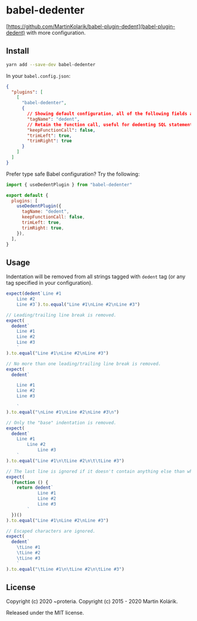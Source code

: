 # babel-dedenter

[https://github.com/MartinKolarik/babel-plugin-dedent](babel-plugin-dedent) with more configuration.

## Install

```sh
yarn add --save-dev babel-dedenter
```

In your `babel.config.json`:

```json
{
  "plugins": [
    [
      "babel-dedenter",
      {
        // Showing default configuration, all of the following fields are optional
        "tagName": "dedent",
        // Retain the function call, useful for dedenting SQL statements and `chalk` strings.
        "keepFunctionCall": false,
        "trimLeft": true,
        "trimRight": true
      }
    ]
  ]
}
```

Prefer type safe Babel configuration? Try the following:

```js
import { useDedentPlugin } from "babel-dedenter"

export default {
  plugins: [
    useDedentPlugin({
      tagName: "dedent",
      keepFunctionCall: false,
      trimLeft: true,
      trimRight: true,
    }),
  ],
}
```

## Usage

Indentation will be removed from all strings tagged with `dedent` tag (or any tag specified in your configuration).

```js
expect(dedent`Line #1
	Line #2
	Line #3`).to.equal("Line #1\nLine #2\nLine #3")

// Leading/trailing line break is removed.
expect(
  dedent`
	Line #1
	Line #2
	Line #3
	`
).to.equal("Line #1\nLine #2\nLine #3")

// No more than one leading/trailing line break is removed.
expect(
  dedent`

	Line #1
	Line #2
	Line #3

	`
).to.equal("\nLine #1\nLine #2\nLine #3\n")

// Only the "base" indentation is removed.
expect(
  dedent`
	Line #1
		Line #2
			Line #3
	`
).to.equal("Line #1\n\tLine #2\n\t\tLine #3")

// The last line is ignored if it doesn't contain anything else than whitespace.
expect(
  (function () {
    return dedent`
			Line #1
			Line #2
			Line #3
		`
  })()
).to.equal("Line #1\nLine #2\nLine #3")

// Escaped characters are ignored.
expect(
  dedent`
	\tLine #1
	\tLine #2
	\tLine #3
	`
).to.equal("\tLine #1\n\tLine #2\n\tLine #3")
```

## License

Copyright (c) 2020 ~proteria.
Copyright (c) 2015 - 2020 Martin Kolárik.

Released under the MIT license.
